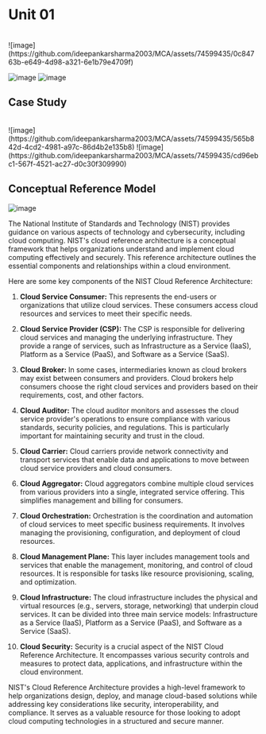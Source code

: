 # Unit 01
<br>
![image](https://github.com/ideepankarsharma2003/MCA/assets/74599435/0c84763b-e649-4d98-a321-6e1b79e4709f)
<br>

![image](https://github.com/ideepankarsharma2003/MCA/assets/74599435/c03dd27a-9e4c-4200-8fe9-a11d2495d128)
![image](https://github.com/ideepankarsharma2003/MCA/assets/74599435/887ff4b1-11c7-4a01-80c9-99066714ed21)


## Case Study
<br>
![image](https://github.com/ideepankarsharma2003/MCA/assets/74599435/565b842d-4cd2-4981-a97c-86d4b2e135b8)
![image](https://github.com/ideepankarsharma2003/MCA/assets/74599435/cd96ebc1-567f-4521-ac27-d0c30f309990)

## Conceptual Reference Model <br>
![image](https://github.com/ideepankarsharma2003/MCA/assets/74599435/7b6e1727-6237-4870-adc6-c2f2f6710368)

The National Institute of Standards and Technology (NIST) provides guidance on various aspects of technology and cybersecurity, including cloud computing. NIST's cloud reference architecture is a conceptual framework that helps organizations understand and implement cloud computing effectively and securely. This reference architecture outlines the essential components and relationships within a cloud environment.

Here are some key components of the NIST Cloud Reference Architecture:

1. **Cloud Service Consumer:** This represents the end-users or organizations that utilize cloud services. These consumers access cloud resources and services to meet their specific needs.

2. **Cloud Service Provider (CSP):** The CSP is responsible for delivering cloud services and managing the underlying infrastructure. They provide a range of services, such as Infrastructure as a Service (IaaS), Platform as a Service (PaaS), and Software as a Service (SaaS).

3. **Cloud Broker:** In some cases, intermediaries known as cloud brokers may exist between consumers and providers. Cloud brokers help consumers choose the right cloud services and providers based on their requirements, cost, and other factors.

4. **Cloud Auditor:** The cloud auditor monitors and assesses the cloud service provider's operations to ensure compliance with various standards, security policies, and regulations. This is particularly important for maintaining security and trust in the cloud.

5. **Cloud Carrier:** Cloud carriers provide network connectivity and transport services that enable data and applications to move between cloud service providers and cloud consumers.

6. **Cloud Aggregator:** Cloud aggregators combine multiple cloud services from various providers into a single, integrated service offering. This simplifies management and billing for consumers.

7. **Cloud Orchestration:** Orchestration is the coordination and automation of cloud services to meet specific business requirements. It involves managing the provisioning, configuration, and deployment of cloud resources.

8. **Cloud Management Plane:** This layer includes management tools and services that enable the management, monitoring, and control of cloud resources. It is responsible for tasks like resource provisioning, scaling, and optimization.

9. **Cloud Infrastructure:** The cloud infrastructure includes the physical and virtual resources (e.g., servers, storage, networking) that underpin cloud services. It can be divided into three main service models: Infrastructure as a Service (IaaS), Platform as a Service (PaaS), and Software as a Service (SaaS).

10. **Cloud Security:** Security is a crucial aspect of the NIST Cloud Reference Architecture. It encompasses various security controls and measures to protect data, applications, and infrastructure within the cloud environment.

NIST's Cloud Reference Architecture provides a high-level framework to help organizations design, deploy, and manage cloud-based solutions while addressing key considerations like security, interoperability, and compliance. It serves as a valuable resource for those looking to adopt cloud computing technologies in a structured and secure manner.



